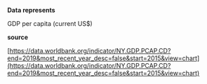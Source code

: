 **Data represents**

GDP per capita (current US$)

**source**

[https://data.worldbank.org/indicator/NY.GDP.PCAP.CD?end=2019&most_recent_year_desc=false&start=2015&view=chart](https://data.worldbank.org/indicator/NY.GDP.PCAP.CD?end=2019&most_recent_year_desc=false&start=2015&view=chart)
